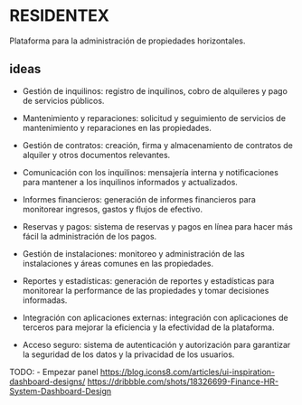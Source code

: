 # RESIDENTEX

Plataforma para la administración de propiedades horizontales.

## ideas

* Gestión de inquilinos: registro de inquilinos, cobro de alquileres y pago de servicios públicos.

* Mantenimiento y reparaciones: solicitud y seguimiento de servicios de mantenimiento y reparaciones en las propiedades.

* Gestión de contratos: creación, firma y almacenamiento de contratos de alquiler y otros documentos relevantes.

* Comunicación con los inquilinos: mensajería interna y notificaciones para mantener a los inquilinos informados y actualizados.

* Informes financieros: generación de informes financieros para monitorear ingresos, gastos y flujos de efectivo.

* Reservas y pagos: sistema de reservas y pagos en línea para hacer más fácil la administración de los pagos.

* Gestión de instalaciones: monitoreo y administración de las instalaciones y áreas comunes en las propiedades.

* Reportes y estadísticas: generación de reportes y estadísticas para monitorear la performance de las propiedades y tomar decisiones informadas.

* Integración con aplicaciones externas: integración con aplicaciones de terceros para mejorar la eficiencia y la efectividad de la plataforma.

* Acceso seguro: sistema de autenticación y autorización para garantizar la seguridad de los datos y la privacidad de los usuarios.

TODO:
  *-* Empezar panel <https://blog.icons8.com/articles/ui-inspiration-dashboard-designs/> <https://dribbble.com/shots/18326699-Finance-HR-System-Dashboard-Design>
